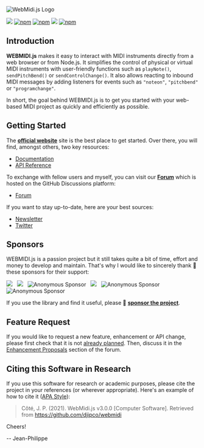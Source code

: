 ![WebMidi.js Logo](https://webmidijs.org/img/webmidijs-logo-color-on-white.svg "WebMidi.js")

[![](https://data.jsdelivr.com/v1/package/npm/webmidi/badge)](https://www.jsdelivr.com/package/npm/webmidi)
[![npm](https://img.shields.io/npm/dm/webmidi)](https://www.npmjs.com/package/webmidi)
[![npm](https://img.shields.io/npm/dt/webmidi)](https://www.npmjs.com/package/webmidi)
[![](https://img.shields.io/github/stars/djipco/webmidi?style=social)](https://github.com/djipco/webmidi)
[![npm](https://img.shields.io/npm/l/webmidi)](https://www.npmjs.com/package/webmidi)

## Introduction

**WEBMIDI.js** makes it easy to interact with MIDI instruments directly from a web browser or from 
Node.js. It simplifies the control of physical or virtual MIDI instruments with user-friendly 
functions such as `playNote()`, `sendPitchBend()` or `sendControlChange()`. It also allows reacting 
to inbound MIDI messages by adding listeners for events such as `"noteon"`, `"pitchbend"` or 
`"programchange"`.

In short, the goal behind WEBMIDI.js is to get you started with your web-based MIDI project as quickly
and efficiently as possible.

## Getting Started

The [**official website**](https://webmidijs.org) site is the best place to get started. Over there,
you will find, amongst others, two key resources:

* [Documentation](https://webmidijs.org/docs/)
* [API Reference](https://webmidijs.org/api/index)

To exchange with fellow users and myself, you can visit our [**Forum**](https://github.com/djipco/webmidi/discussions)
which is hosted on the GitHub Discussions platform: 

* [Forum](https://github.com/djipco/webmidi/discussions)

If you want to stay up-to-date, here are your best sources:

* [Newsletter](https://mailchi.mp/eeffe50651bd/webmidijs-newsletter)
* [Twitter](https://twitter.com/webmidijs)

## Sponsors

WEBMIDI.js is a passion project but it still takes quite a bit of time, effort and money to develop and 
maintain. That's why I would like to sincerely thank 👏 these sponsors for their support: 

[<img src="https://avatars3.githubusercontent.com/u/1488433?s=60&v=4">](https://github.com/awatterott "@awatterott") &nbsp; [<img src="https://avatars3.githubusercontent.com/u/3331057?s=60&v=4">](https://github.com/rubendax "@rubendax") &nbsp; <img src="https://webmidijs.org/img/person.png" alt="Anonymous Sponsor" title="Anonymous Sponsor"> &nbsp; [<img src="https://avatars.githubusercontent.com/u/3722211?s=60&v=4">](https://github.com/philmillman "@philmillman") &nbsp; <img src="https://webmidijs.org/img/person.png" alt="Anonymous Sponsor" title="Anonymous Sponsor"> &nbsp; <img src="https://webmidijs.org/img/person.png" alt="Anonymous Sponsor" title="Anonymous Sponsor">

If you use the library and find it useful, please 💜 [**sponsor the project**](https://github.com/sponsors/djipco).

## Feature Request

If you would like to request a new feature, enhancement or API change, please first check that it is 
not [already planned](https://webmidijs.org/docs/future-versions/next). Then, discuss it in the 
[Enhancement Proposals](https://github.com/djipco/webmidi/discussions/categories/feature-requests) 
section of the forum.

## Citing this Software in Research

If you use this software for research or academic purposes, please cite the project in your 
references (or wherever appropriate). Here's an example of how to cite it 
([APA Style](https://apastyle.apa.org/)):

>Côté, J. P. (2021). WebMidi.js v3.0.0 [Computer Software]. Retrieved from 
https://github.com/djipco/webmidi

Cheers!

-- Jean-Philippe

